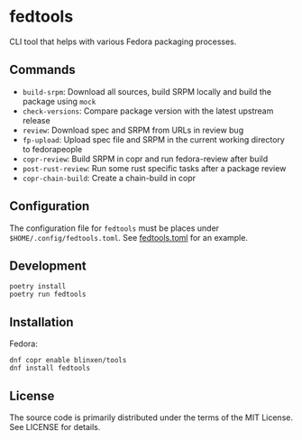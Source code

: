 fedtools
========

CLI tool that helps with various Fedora packaging processes.

Commands
--------

* `build-srpm`: Download all sources, build SRPM locally and build the package using `mock`
* `check-versions`: Compare package version with the latest upstream release
* `review`: Download spec and SRPM from URLs in review bug
* `fp-upload`: Upload spec file and SRPM in the current working directory to fedorapeople
* `copr-review`: Build SRPM in copr and run fedora-review after build
* `post-rust-review`: Run some rust specific tasks after a package review
* `copr-chain-build`: Create a chain-build in copr

Configuration
-------------

The configuration file for `fedtools` must be places under `$HOME/.config/fedtools.toml`.
See [fedtools.toml](./example/fedtools.toml) for an example.

Development
-----------

```
poetry install
poetry run fedtools
```

Installation
------------

Fedora:

```
dnf copr enable blinxen/tools
dnf install fedtools
```

License
-------

The source code is primarily distributed under the terms of the MIT License.
See LICENSE for details.
